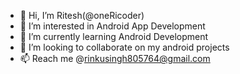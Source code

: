 - 👋 Hi, I’m Ritesh(@oneRicoder)
- 👀 I’m interested in Android App Development
- 🌱 I’m currently learning Android Development
- 💞️ I’m looking to collaborate on my android projects
- 📫 Reach me @rinkusingh805764@gmail.com

<!---
oneRicoder/oneRicoder is a ✨ special ✨ repository because its `README.md` (this file) appears on your GitHub profile.
You can click the Preview link to take a look at your changes.
--->
